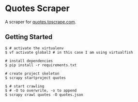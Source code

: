 # Quotes Scraper

A scraper for [quotes.toscrape.com](http://quotes.toscrape.com).

## Getting Started

``` shell
$ # activate the virtualenv
$ vf activate global3 # in this case I am using virtualfish

# install dependencies
$ pip install -r requirements.txt

# create project skeleton
$ scrapy startproject quotes

$ # start crawling
$ # -O to overwrite, -o to append
$ scrapy crawl quotes -O quotes.json
```
